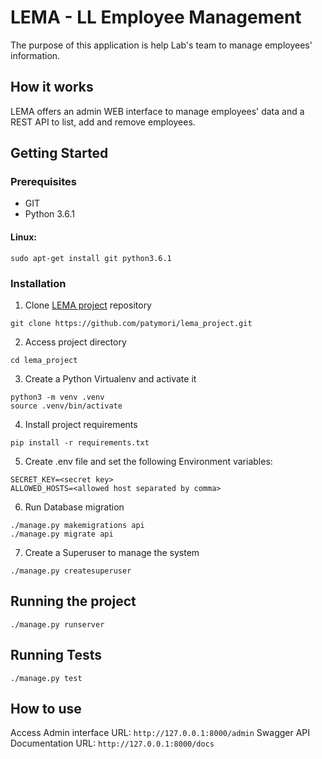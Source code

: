 # LEMA - LL Employee Management

The purpose of this application is help Lab's team to manage employees' information.

## How it works

LEMA offers an admin WEB interface to manage employees' data and a REST API to list, add and remove employees.

## Getting Started

### Prerequisites
- GIT
- Python 3.6.1

#### Linux:
`sudo apt-get install git python3.6.1 `

### Installation

1. Clone [LEMA project](https://github.com/patymori/lema_project.git) repository

`git clone https://github.com/patymori/lema_project.git`

2. Access project directory

`cd lema_project`

3. Create a Python Virtualenv and activate it
```
python3 -m venv .venv
source .venv/bin/activate
```
4. Install project requirements

`pip install -r requirements.txt`

5. Create .env file and set the following Environment variables:
```
SECRET_KEY=<secret key>
ALLOWED_HOSTS=<allowed host separated by comma>
```

6. Run Database migration

```
./manage.py makemigrations api
./manage.py migrate api
```

7. Create a Superuser to manage the system

`./manage.py createsuperuser`


## Running the project

`./manage.py runserver`


## Running Tests

`./manage.py test`


## How to use

Access Admin interface URL: `http://127.0.0.1:8000/admin`
Swagger API Documentation URL: `http://127.0.0.1:8000/docs`
